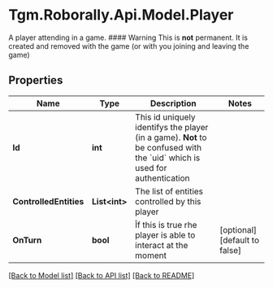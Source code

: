 # Tgm.Roborally.Api.Model.Player
A player attending in a game. #### Warning This is **not** permanent. It is created and removed with the game (or with you joining and leaving the game)
## Properties

Name | Type | Description | Notes
------------ | ------------- | ------------- | -------------
**Id** | **int** | This id uniquely identifys the player (in a game).   **Not** to be confused with the &#x60;uid&#x60; which is used for authentication | 
**ControlledEntities** | **List&lt;int&gt;** | The list of entities controlled by this player | 
**OnTurn** | **bool** | Îf this is true rhe player is able to interact at the moment | [optional] [default to false]

[[Back to Model list]](../README.md#documentation-for-models) [[Back to API list]](../README.md#documentation-for-api-endpoints) [[Back to README]](../README.md)

